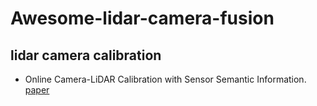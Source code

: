 # Awesome-lidar-camera-fusion

## lidar camera calibration
 - Online Camera-LiDAR Calibration with Sensor Semantic Information. [paper](https://ieeexplore.ieee.org/abstract/document/9196627)
